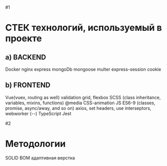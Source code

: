 #1
# СТЕК технологий, используемый в проекте

## a) BACKEND
Docker
nginx
express
mongoDb
mongoose
multer
express-session
cookie



## b) FRONTEND
Vue(vuex, routing as well)
validation
grid, flexbox
SCSS (class inheritance, variables, mixins, functions)
@media
CSS-animation
JS ES6-9 (classes, promise, async/away, and so on)
axios, set headers, use interseptors,
webworker (--)
TypeScript
Jest



#2
# Методологии
SOLID
BOM
адаптивная верстка








